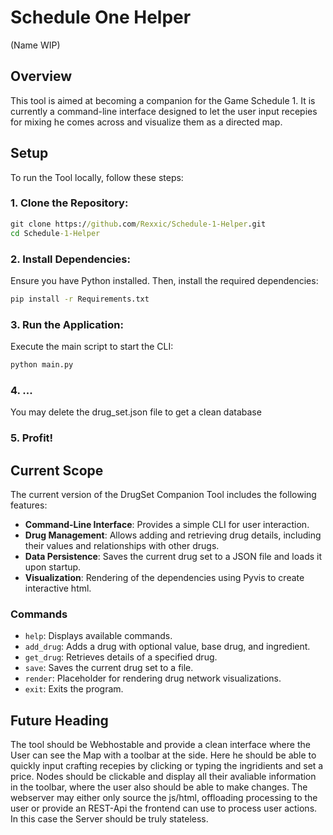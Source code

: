 # Schedule One Helper
(Name WIP)

## Overview
This tool is aimed at becoming a companion for the Game Schedule 1. It is currently a command-line interface designed to let the user input recepies for mixing he comes across and visualize them as a directed map.

## Setup
To run the Tool locally, follow these steps:

### 1. Clone the Repository:

```cmd
git clone https://github.com/Rexxic/Schedule-1-Helper.git
cd Schedule-1-Helper
```
### 2. Install Dependencies:
Ensure you have Python installed. Then, install the required dependencies:

```cmd
pip install -r Requirements.txt
```

### 3. Run the Application:
Execute the main script to start the CLI:
```cmd
python main.py
```
### 4. ...
You may delete the drug_set.json file to get a clean database

### 5. Profit!

## Current Scope

The current version of the DrugSet Companion Tool includes the following features:

- **Command-Line Interface**: Provides a simple CLI for user interaction.
- **Drug Management**: Allows adding and retrieving drug details, including their values and relationships with other drugs.
- **Data Persistence**: Saves the current drug set to a JSON file and loads it upon startup.
- **Visualization**: Rendering of the dependencies using Pyvis to create interactive html.

### Commands

- ``help``: Displays available commands.
- ``add_drug``: Adds a drug with optional value, base drug, and ingredient.
- ``get_drug``: Retrieves details of a specified drug.
- ``save``: Saves the current drug set to a file.
- ``render``: Placeholder for rendering drug network visualizations.
- ``exit``: Exits the program.

## Future Heading
The tool should be Webhostable and provide a clean interface where the User can see the Map with a toolbar at the side. Here he should be able to quickly input crafting recepies by clicking or typing the ingridients and set a price. Nodes should be clickable and display all their avaliable information in the toolbar, where the user also should be able to make changes. The webserver may either only source the js/html, offloading processing to the user or provide an REST-Api the frontend can use to process user actions. In this case the Server should be truly stateless.
